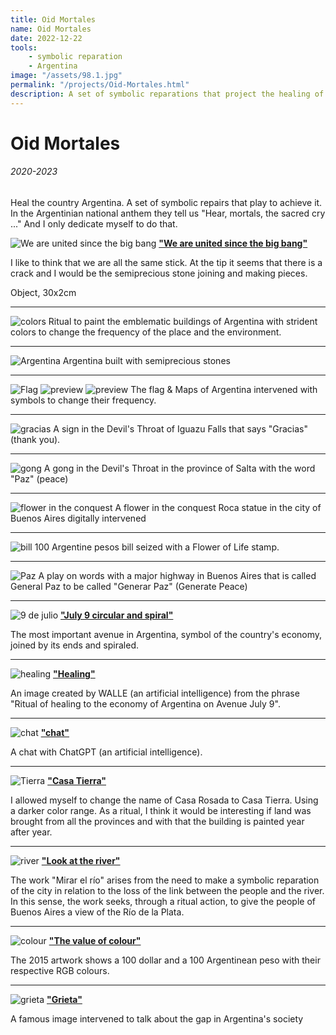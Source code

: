 ```yaml
---
title: Oid Mortales
name: Oid Mortales
date: 2022-12-22
tools:
    - symbolic reparation
    - Argentina
image: "/assets/98.1.jpg"
permalink: "/projects/Oid-Mortales.html"
description: A set of symbolic reparations that project the healing of Argentina.
---
```


# Oid Mortales

###### 2020-2023

Heal the country Argentina. A set of symbolic repairs that play to achieve it. In the Argentinian national anthem they tell us "Hear, mortals, the sacred cry ..."
And I only dedicate myself to do that.

![We are united since the big bang](/assets/100.4.jpg)
**<ins>"We are united since the big bang"</ins>**

I like to think that we are all the same stick. At the tip it seems that there is a crack and I would be the semiprecious stone joining and making pieces.

Object, 30x2cm

---

![colors](/assets/98.2.png)
Ritual to paint the emblematic buildings of Argentina with strident colors to change the frequency of the place and the environment.

---

![Argentina](/assets/98.3.jpg)
Argentina built with semiprecious stones

---

![Flag](/assets/98.1.jpg)
![preview](/assets/98.4.jpg)
![preview](/assets/98.5.jpg)
The flag & Maps of Argentina intervened with symbols to change their frequency.

---

![gracias](/assets/98.6.jpg)
A sign in the Devil's Throat of Iguazu Falls that says "Gracias" (thank you).

---

![gong](/assets/98.7.jpg)
A gong in the Devil's Throat in the province of Salta with the word "Paz" (peace)

---

![flower in the conquest](/assets/99.1.jpg)
A flower in the conquest
Roca statue in the city of Buenos Aires digitally intervened

---

![bill](/assets/99.2.jpg)
100 Argentine pesos bill seized with a Flower of Life stamp.

---

![Paz](/assets/99.3.jpg)
A play on words with a major highway in Buenos Aires that is called General Paz to be called "Generar Paz" (Generate Peace)

---

![9 de julio](/assets/98.8.jpg)
**<ins>"July 9 circular and spiral"</ins>**

The most important avenue in Argentina, symbol of the country's economy, joined by its ends and spiraled.

---

![healing](/assets/98.9.png)
**<ins>"Healing"</ins>**

An image created by WALLE (an artificial intelligence) from the phrase "Ritual of healing to the economy of Argentina on Avenue July 9".

---

![chat](/assets/98.10.png)
**<ins>"chat"</ins>**

A chat with ChatGPT (an artificial intelligence).

---

![Tierra](/assets/99.11.jpg)
**<ins>"Casa Tierra"</ins>**

I allowed myself to change the name of Casa Rosada to Casa Tierra. Using a darker color range.
As a ritual, I think it would be interesting if land was brought from all the provinces and with that the building is painted year after year.

---

![river](/assets/99.12.jpg)
**<ins>"Look at the river"</ins>**

The work "Mirar el río" arises from the need to make a symbolic reparation of the city in relation to the loss of the link between the people and the river. In this sense, the work seeks, through a ritual action, to give the people of Buenos Aires a view of the Río de la Plata.

---

![colour](/assets/99.13.jpg)
**<ins>"The value of colour"</ins>**

The 2015 artwork shows a 100 dollar and a 100 Argentinean peso with their respective RGB colours.

---

![grieta](/assets/98.14.jpg)
**<ins>"Grieta"</ins>**

A famous image intervened to talk about the gap in Argentina's society
